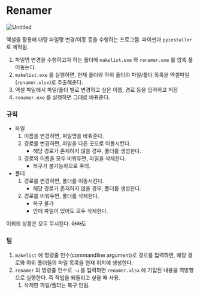 # Renamer

![Untitled](https://s3-us-west-2.amazonaws.com/secure.notion-static.com/7516bf66-095b-4ce6-b79c-2d27aa84694a/Untitled.png)

엑셀을 활용해 대량 파일명 변경/이동 등을 수행하는 프로그램. 파이썬과 `pyinstaller`로 제작됨.

1. 파일명 변경을 수행하고자 하는 폴더에 `makelist.exe` 와 `renamer.exe` 를 압축 풀어놓는다.
2. `makelist.exe` 를 실행하면, 현재 폴더와 하위 폴더의 파일/폴더 목록을 엑셀파일(`renamer.xlsx`)로 추출해준다.
3. 엑셀 파일에서 파일/폴더 별로 변경하고 싶은 이름, 경로 등을 입력하고 저장
4. `renamer.exe` 를 실행하면 그대로 바꿔준다.

### 규칙

- 파일
    1. 이름을 변경하면, 파일명을 바꿔준다.
    2. 경로를 변경하면, 파일을 다른 곳으로 이동시킨다.
        - 해당 경로가 존재하지 않을 경우, 폴더를 생성한다.
    3. 경로와 이름을 모두 비워두면, 파일을 삭제한다.
        - 복구가 불가능하므로 주의.
- 폴더
    1. 경로를 변경하면, 폴더를 이동시킨다.
        - 해당 경로가 존재하지 않을 경우, 폴더를 생성한다.
    2. 경로를 비워두면, 폴더를 삭제한다.
        - 복구 불가
        - 안에 파일이 있어도 모두 삭제한다.

이외의 상황은 모두 무시된다. ~~아마도~~

### 팁

1. `makelist` 에 명령줄 인수(commandline argument)로 경로를 입력하면, 해당 경로와 하위 폴더들의 파일 목록을 현재 위치에 생성한다.
2. `renamer` 의 명령줄 인수로 `-u` 를 입력하면 `renamer.xlsx` 에 기입된 내용을 역방향으로 실행한다. 즉 작업을 되돌리고 싶을 때 사용.
    1. 삭제한 파일/폴더는 복구 안됨.
